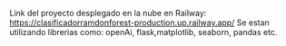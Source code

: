 Link del proyecto desplegado en la nube en Railway: https://clasificadorramdonforest-production.up.railway.app/
Se estan utilizando librerias como: openAi, flask,matplotlib, seaborn, pandas etc.